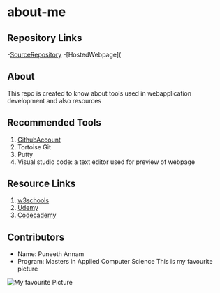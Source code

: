 # about-me

## Repository Links
-[SourceRepository](https://github.com/Puneeth159/about-me/edit/master/README.md)
-[HostedWebpage](

## About
This repo is created to know about tools used in webapplication development and also resources

## Recommended Tools
1. [GithubAccount](https://github.com/Puneeth159)
1. Tortoise Git
1. Putty
1. Visual studio code: a text editor used for preview of webpage

## Resource Links
1. [w3schools](https://www.w3schools.com/)
1. [Udemy](https://www.udemy.com/courses/development/web-development/?search-query=web+development)
1. [Codecademy](https://www.codecademy.com/catalog/subject/all)

## Contributors
- Name: Puneeth Annam
- Program: Masters in Applied Computer Science
  This is my favourite picture

![My favourite Picture](https://imagevars.gulfnews.com/2019/08/09/190809-india-flag_16c77466fdf_large.jpg)


